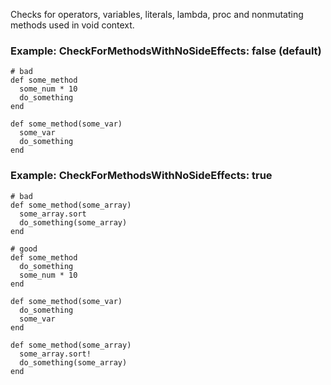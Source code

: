 Checks for operators, variables, literals, lambda, proc and nonmutating
methods used in void context.

### Example: CheckForMethodsWithNoSideEffects: false (default)
    # bad
    def some_method
      some_num * 10
      do_something
    end

    def some_method(some_var)
      some_var
      do_something
    end

### Example: CheckForMethodsWithNoSideEffects: true
    # bad
    def some_method(some_array)
      some_array.sort
      do_something(some_array)
    end

    # good
    def some_method
      do_something
      some_num * 10
    end

    def some_method(some_var)
      do_something
      some_var
    end

    def some_method(some_array)
      some_array.sort!
      do_something(some_array)
    end